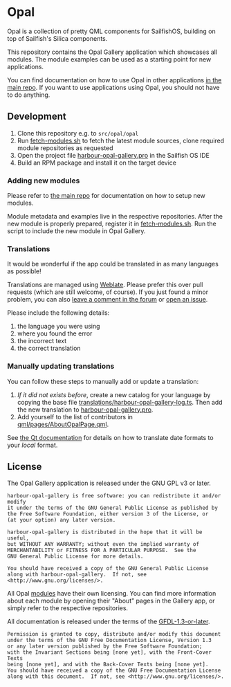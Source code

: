 <!--
SPDX-FileCopyrightText: 2021 Mirian Margiani
SPDX-License-Identifier: GFDL-1.3-or-later
-->

# Opal

Opal is a collection of pretty QML components for SailfishOS, building on top
of Sailfish's Silica components.

This repository contains the Opal Gallery application which showcases all
modules. The module examples can be used as a starting point for new
applications.

You can find documentation on how to use Opal in other applications
[in the main repo](https://github.com/Pretty-SFOS/opal). If you want to use
applications using Opal, you should not have to do anything.


## Development

1. Clone this repository e.g. to `src/opal/opal`
2. Run [fetch-modules.sh](fetch-modules.sh) to fetch the latest module sources, clone required
   module repositories as requested
3. Open the project file [harbour-opal-gallery.pro](harbour-opal-gallery.pro) in the Sailfish OS IDE
4. Build an RPM package and install it on the target device


### Adding new modules

Please refer to [the main repo](https://github.com/Pretty-SFOS/opal) for
documentation on how to setup new modules.

Module metadata and examples live in the respective repositories. After the new
module is properly prepared, register it in [fetch-modules.sh](fetch-modules.sh).
Run the script to include the new module in Opal Gallery.


### Translations

It would be wonderful if the app could be translated in as many languages as possible!

Translations are managed using [Weblate](https://hosted.weblate.org/projects/opal/opal-gallery/).
Please prefer this over pull requests (which are still welcome, of course).
If you just found a minor problem, you can also
[leave a comment in the forum](https://forum.sailfishos.org/t/opal-qml-components-for-app-development/15801)
or [open an issue](https://github.com/Pretty-SFOS/opal-gallery/issues/new).

Please include the following details:

1. the language you were using
2. where you found the error
3. the incorrect text
4. the correct translation

### Manually updating translations

You can follow these steps to manually add or update a translation:

1. *If it did not exists before*, create a new catalog for your language by copying the
   base file [translations/harbour-opal-gallery-log.ts](translations/harbour-opal-gallery.ts).
   Then add the new translation to [harbour-opal-gallery.pro](harbour-opal-gallery.pro).
2. Add yourself to the list of contributors in [qml/pages/AboutOpalPage.qml](qml/pages/AboutOpalPage.qml).

See [the Qt documentation](https://doc.qt.io/qt-5/qml-qtqml-date.html#details) for
details on how to translate date formats to your *local* format.


## License

The Opal Gallery application is released under the GNU GPL v3 or later.

    harbour-opal-gallery is free software: you can redistribute it and/or modify
    it under the terms of the GNU General Public License as published by
    the Free Software Foundation, either version 3 of the License, or
    (at your option) any later version.

    harbour-opal-gallery is distributed in the hope that it will be useful,
    but WITHOUT ANY WARRANTY; without even the implied warranty of
    MERCHANTABILITY or FITNESS FOR A PARTICULAR PURPOSE.  See the
    GNU General Public License for more details.

    You should have received a copy of the GNU General Public License
    along with harbour-opal-gallery.  If not, see <http://www.gnu.org/licenses/>.

All Opal [modules](https://github.com/Pretty-SFOS/opal/blob/main/README.md) have
their own licensing. You can find more information about each module by opening
their "About" pages in the Gallery app, or simply refer to the respective
repositories.

All documentation is released under the terms of the
[GFDL-1.3-or-later](https://spdx.org/licenses/GFDL-1.3-or-later.html).

    Permission is granted to copy, distribute and/or modify this document
    under the terms of the GNU Free Documentation License, Version 1.3
    or any later version published by the Free Software Foundation;
    with the Invariant Sections being [none yet], with the Front-Cover Texts
    being [none yet], and with the Back-Cover Texts being [none yet].
    You should have received a copy of the GNU Free Documentation License
    along with this document.  If not, see <http://www.gnu.org/licenses/>.
